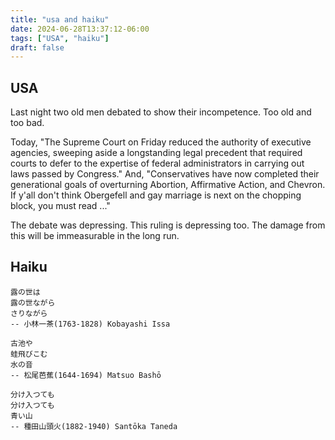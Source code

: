 ```yaml
---
title: "usa and haiku"
date: 2024-06-28T13:37:12-06:00
tags: ["USA", "haiku"]
draft: false
---
```


## USA

Last night two old men debated to show their incompetence. Too old and too bad.

Today, "The Supreme Court on Friday reduced the authority of executive agencies, sweeping aside a longstanding legal precedent that required courts to defer to the expertise of federal administrators in carrying out laws passed by Congress." And, "Conservatives have now completed their generational goals of overturning Abortion, Affirmative Action, and Chevron. If y'all don't think Obergefell and gay marriage is next on the chopping block, you must read ..."

The debate was depressing. This ruling is depressing too. The damage from this will be immeasurable in the long run.

## Haiku

```
露の世は
露の世ながら
さりながら
-- 小林一茶(1763-1828) Kobayashi Issa
```

```
古池や
蛙飛びこむ
水の音
-- 松尾芭蕉(1644-1694) Matsuo Bashō
```

```
分け入つても
分け入つても
青い山
-- 種田山頭火(1882-1940) Santōka Taneda
```


